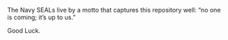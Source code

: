 The Navy SEALs live by a motto that captures this repository well: “no one is coming; it’s up to us.”

Good Luck.
